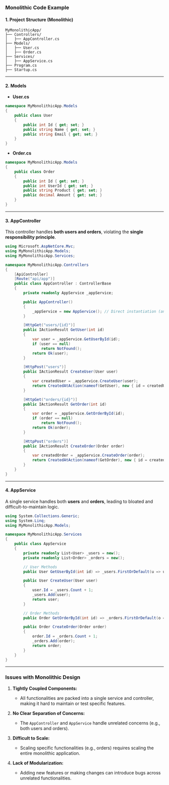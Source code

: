 ### **Monolithic Code Example**

#### **1. Project Structure (Monolithic)**
```
MyMonolithicApp/
├── Controllers/
│   ├── AppController.cs
├── Models/
│   ├── User.cs
│   ├── Order.cs
├── Services/
│   ├── AppService.cs
├── Program.cs
├── Startup.cs
```

---

#### **2. Models**

- **User.cs**
```csharp
namespace MyMonolithicApp.Models
{
    public class User
    {
        public int Id { get; set; }
        public string Name { get; set; }
        public string Email { get; set; }
    }
}
```

- **Order.cs**
```csharp
namespace MyMonolithicApp.Models
{
    public class Order
    {
        public int Id { get; set; }
        public int UserId { get; set; }
        public string Product { get; set; }
        public decimal Amount { get; set; }
    }
}
```

---

#### **3. AppController**

This controller handles **both users and orders**, violating the **single responsibility principle**.

```csharp
using Microsoft.AspNetCore.Mvc;
using MyMonolithicApp.Models;
using MyMonolithicApp.Services;

namespace MyMonolithicApp.Controllers
{
    [ApiController]
    [Route("api/app")]
    public class AppController : ControllerBase
    {
        private readonly AppService _appService;

        public AppController()
        {
            _appService = new AppService(); // Direct instantiation (anti-pattern)
        }

        [HttpGet("users/{id}")]
        public IActionResult GetUser(int id)
        {
            var user = _appService.GetUserById(id);
            if (user == null)
                return NotFound();
            return Ok(user);
        }

        [HttpPost("users")]
        public IActionResult CreateUser(User user)
        {
            var createdUser = _appService.CreateUser(user);
            return CreatedAtAction(nameof(GetUser), new { id = createdUser.Id }, createdUser);
        }

        [HttpGet("orders/{id}")]
        public IActionResult GetOrder(int id)
        {
            var order = _appService.GetOrderById(id);
            if (order == null)
                return NotFound();
            return Ok(order);
        }

        [HttpPost("orders")]
        public IActionResult CreateOrder(Order order)
        {
            var createdOrder = _appService.CreateOrder(order);
            return CreatedAtAction(nameof(GetOrder), new { id = createdOrder.Id }, createdOrder);
        }
    }
}
```

---

#### **4. AppService**

A single service handles both **users** and **orders**, leading to bloated and difficult-to-maintain logic.

```csharp
using System.Collections.Generic;
using System.Linq;
using MyMonolithicApp.Models;

namespace MyMonolithicApp.Services
{
    public class AppService
    {
        private readonly List<User> _users = new();
        private readonly List<Order> _orders = new();

        // User Methods
        public User GetUserById(int id) => _users.FirstOrDefault(u => u.Id == id);

        public User CreateUser(User user)
        {
            user.Id = _users.Count + 1;
            _users.Add(user);
            return user;
        }

        // Order Methods
        public Order GetOrderById(int id) => _orders.FirstOrDefault(o => o.Id == id);

        public Order CreateOrder(Order order)
        {
            order.Id = _orders.Count + 1;
            _orders.Add(order);
            return order;
        }
    }
}
```

---

### **Issues with Monolithic Design**
1. **Tightly Coupled Components:**
   - All functionalities are packed into a single service and controller, making it hard to maintain or test specific features.

2. **No Clear Separation of Concerns:**
   - The `AppController` and `AppService` handle unrelated concerns (e.g., both users and orders).

3. **Difficult to Scale:**
   - Scaling specific functionalities (e.g., orders) requires scaling the entire monolithic application.

4. **Lack of Modularization:**
   - Adding new features or making changes can introduce bugs across unrelated functionalities.

